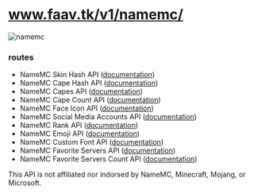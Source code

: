 # www.faav.tk/v1/namemc/

![namemc](https://user-images.githubusercontent.com/52789876/114091283-7ae80e00-9886-11eb-8b49-a62f35238a1b.png)

### routes
- NameMC Skin Hash API ([documentation](./docs/skinhash.md))
- NameMC Cape Hash API ([documentation](./docs/capehash.md))
- NameMC Capes API ([documentation](./docs/capes.md))
- NameMC Cape Count API ([documentation](./docs/capecount.md))
- NameMC Face Icon API ([documentation](./docs/face.md))
- NameMC Social Media Accounts API ([documentation](./docs/accounts.md))
- NameMC Rank API ([documentation](./docs/rank.md))
- NameMC Emoji API ([documentation](./docs/emoji.md))
- NameMC Custom Font API ([documentation](./docs/font.md))
- NameMC Favorite Servers API ([documentation](./docs/favservers.md))
- NameMC Favorite Servers Count API ([documentation](./docs/favservers_count.md))

This API is not affiliated nor indorsed by NameMC, Minecraft, Mojang, or Microsoft.

